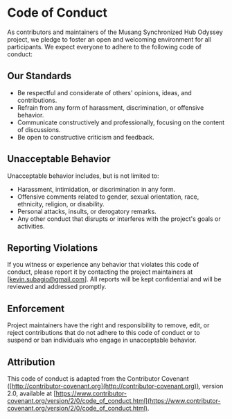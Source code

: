 # Code of Conduct

As contributors and maintainers of the Musang Synchronized Hub Odyssey project, we pledge to foster an open and welcoming environment for all participants. We expect everyone to adhere to the following code of conduct:

## Our Standards

- Be respectful and considerate of others' opinions, ideas, and contributions.
- Refrain from any form of harassment, discrimination, or offensive behavior.
- Communicate constructively and professionally, focusing on the content of discussions.
- Be open to constructive criticism and feedback.

## Unacceptable Behavior

Unacceptable behavior includes, but is not limited to:

- Harassment, intimidation, or discrimination in any form.
- Offensive comments related to gender, sexual orientation, race, ethnicity, religion, or disability.
- Personal attacks, insults, or derogatory remarks.
- Any other conduct that disrupts or interferes with the project's goals or activities.

## Reporting Violations

If you witness or experience any behavior that violates this code of conduct, please report it by contacting the project maintainers at [kevin.subagio@gmail.com]. All reports will be kept confidential and will be reviewed and addressed promptly.

## Enforcement

Project maintainers have the right and responsibility to remove, edit, or reject contributions that do not adhere to this code of conduct or to suspend or ban individuals who engage in unacceptable behavior. 

## Attribution

This code of conduct is adapted from the Contributor Covenant ([http://contributor-covenant.org](http://contributor-covenant.org)), version 2.0, available at [https://www.contributor-covenant.org/version/2/0/code_of_conduct.html](https://www.contributor-covenant.org/version/2/0/code_of_conduct.html).
